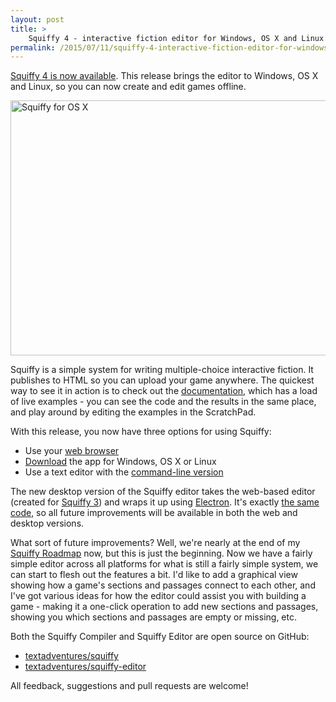 ```yaml
---
layout: post
title: >
    Squiffy 4 - interactive fiction editor for Windows, OS X and Linux
permalink: /2015/07/11/squiffy-4-interactive-fiction-editor-for-windows-os-x-and-linux/
---
```

<a href="http://textadventures.co.uk/squiffy">Squiffy 4 is now available</a>. This release brings the editor to Windows, OS X and Linux, so you can now create and edit games offline.

<a href="https://textadventuresblog.files.wordpress.com/2015/07/screen-shot-2015-07-11-at-15-43-36.png"><img class="alignnone wp-image-2627 size-large" src="https://textadventuresblog.files.wordpress.com/2015/07/screen-shot-2015-07-11-at-15-43-36.png?w=660" alt="Squiffy for OS X" width="660" height="408" /></a>

Squiffy is a simple system for writing multiple-choice interactive fiction. It publishes to HTML so you can upload your game anywhere. The quickest way to see it in action is to check out the <a href="http://docs.textadventures.co.uk/squiffy/">documentation</a>, which has a load of live examples - you can see the code and the results in the same place, and play around by editing the examples in the ScratchPad.

With this release, you now have three options for using Squiffy:
<ul>
	<li>Use your <a href="http://textadventures.co.uk/squiffy/editor">web browser</a></li>
	<li><a href="http://textadventures.co.uk/squiffy">Download</a> the app for Windows, OS X or Linux</li>
	<li>Use a text editor with the <a href="http://docs.textadventures.co.uk/squiffy/cli.html">command-line version</a></li>
</ul>
The new desktop version of the Squiffy editor takes the web-based editor (created for <a href="http://blog.textadventures.co.uk/2015/04/25/squiffy-3-a-new-web-based-editor-for-interactive-fiction/">Squiffy 3</a>) and wraps it up using <a href="http://electron.atom.io/">Electron</a>. It's exactly <a href="https://github.com/textadventures/squiffy-editor">the same code</a>, so all future improvements will be available in both the web and desktop versions.

What sort of future improvements? Well, we're nearly at the end of my <a href="http://docs.textadventures.co.uk/squiffy/roadmap.html">Squiffy Roadmap</a> now, but this is just the beginning. Now we have a fairly simple editor across all platforms for what is still a fairly simple system, we can start to flesh out the features a bit. I'd like to add a graphical view showing how a game's sections and passages connect to each other, and I've got various ideas for how the editor could assist you with building a game - making it a one-click operation to add new sections and passages, showing you which sections and passages are empty or missing, etc.

Both the Squiffy Compiler and Squiffy Editor are open source on GitHub:
<ul>
	<li><a href="https://github.com/textadventures/squiffy">textadventures/squiffy</a></li>
	<li><a href="https://github.com/textadventures/squiffy-editor">textadventures/squiffy-editor</a></li>
</ul>
All feedback, suggestions and pull requests are welcome!